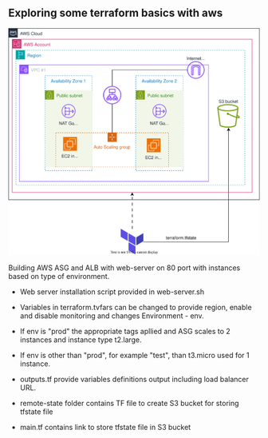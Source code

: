 ## Exploring some terraform basics with aws

![image](AWS_ASG.drawio.svg)

  Building AWS ASG and ALB with web-server on 80 port with instances based on type of environment.

- Web server installation script provided in web-server.sh 

- Variables in terraform.tvfars can be changed to provide region, enable and disable monitoring and changes Environment - env. 

- If env is "prod" the appropriate tags apllied and ASG scales to 2 instances and instance type t2.large. 

- If env is other than "prod", for example "test", than t3.micro used for 1 instance. 
 
- outputs.tf provide variables definitions output including load balancer URL.

- remote-state folder contains TF file to create S3 bucket for storing tfstate file
- main.tf contains link to store tfstate file in S3 bucket
